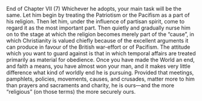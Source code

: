 End of Chapter VII (7)
Whichever he adopts, your main task will be the same. Let him begin by treating the Patriotism or the Pacifism as a part of his religion. Then let him, under the influence of partisan spirit, come to regard it as the most important part. Then quietly and gradually nurse him on to the stage at which the religion becomes merely part of the “cause”, in which Christianity is valued chiefly because of the excellent arguments it can produce in favour of the British war-effort or of Pacifism. The attitude which you want to guard against is that in which temporal affairs are treated primarily as material for obedience. Once you have made the World an end, and faith a means, you have almost won your man, and it makes very little difference what kind of worldly end he is pursuing. Provided that meetings, pamphlets, policies, movements, causes, and crusades, matter more to him than prayers and sacraments and charity, he is ours—and the more “religious” (on those terms) the more securely ours. 